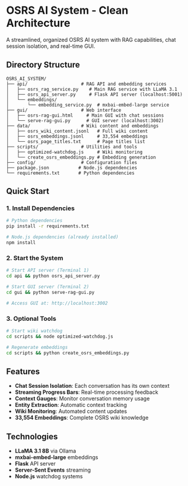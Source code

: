 # OSRS AI System - Clean Architecture

A streamlined, organized OSRS AI system with RAG capabilities, chat session isolation, and real-time GUI.

## Directory Structure

```
OSRS_AI_SYSTEM/
├── api/                    # RAG API and embedding services
│   ├── osrs_rag_service.py    # Main RAG service with LLaMA 3.1
│   ├── osrs_api_server.py     # Flask API server (localhost:5001)
│   └── embeddings/
│       └── embedding_service.py  # mxbai-embed-large service
├── gui/                    # Web interface
│   ├── osrs-rag-gui.html     # Main GUI with chat sessions
│   └── serve-rag-gui.py      # GUI server (localhost:3002)
├── data/                   # Wiki content and embeddings
│   ├── osrs_wiki_content.jsonl   # Full wiki content
│   ├── osrs_embeddings.jsonl     # 33,554 embeddings
│   └── osrs_page_titles.txt      # Page titles list
├── scripts/                # Utilities and tools
│   ├── optimized-watchdog.js     # Wiki monitoring
│   └── create_osrs_embeddings.py # Embedding generation
├── config/                 # Configuration files
├── package.json           # Node.js dependencies
└── requirements.txt       # Python dependencies
```

## Quick Start

### 1. Install Dependencies
```bash
# Python dependencies
pip install -r requirements.txt

# Node.js dependencies (already installed)
npm install
```

### 2. Start the System
```bash
# Start API server (Terminal 1)
cd api && python osrs_api_server.py

# Start GUI server (Terminal 2)  
cd gui && python serve-rag-gui.py

# Access GUI at: http://localhost:3002
```

### 3. Optional Tools
```bash
# Start wiki watchdog
cd scripts && node optimized-watchdog.js

# Regenerate embeddings
cd scripts && python create_osrs_embeddings.py
```

## Features

- **Chat Session Isolation**: Each conversation has its own context
- **Streaming Progress Bars**: Real-time processing feedback
- **Context Gauges**: Monitor conversation memory usage
- **Entity Extraction**: Automatic context tracking
- **Wiki Monitoring**: Automated content updates
- **33,554 Embeddings**: Complete OSRS wiki knowledge

## Technologies

- **LLaMA 3.1 8B** via Ollama
- **mxbai-embed-large** embeddings
- **Flask** API server
- **Server-Sent Events** streaming
- **Node.js** watchdog systems
